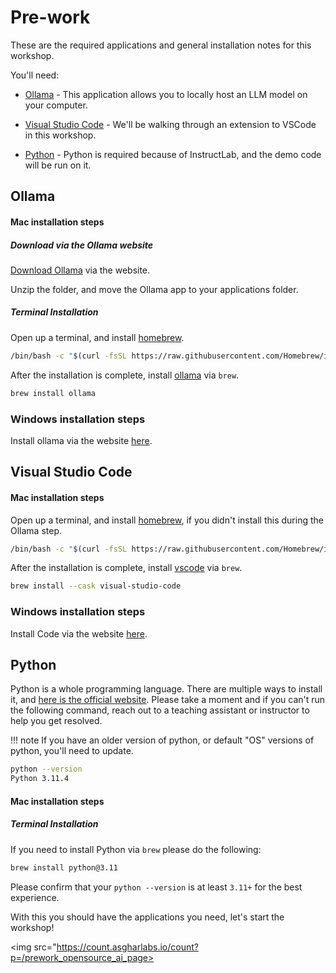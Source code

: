# Pre-work

These are the required applications and general installation notes for this workshop.

You'll need:

* [Ollama](#ollama) - This application allows you to locally host an LLM model on your computer.

* [Visual Studio Code](#visual-studio-code) - We'll be walking through an extension to VSCode in this workshop.

* [Python](#python) - Python is required because of InstructLab, and the demo code will be run on it.

## Ollama

#### Mac installation steps

##### Download via the Ollama website

[Download Ollama](https://ollama.com/download/Ollama-darwin.zip) via the website.

Unzip the folder, and move the Ollama app to your applications folder.

##### Terminal Installation

Open up a terminal, and install [homebrew](https://brew.sh/).

```bash
/bin/bash -c "$(curl -fsSL https://raw.githubusercontent.com/Homebrew/install/HEAD/install.sh)"
```

After the installation is complete, install [ollama](https://ollama.com) via `brew`.

```bash
brew install ollama
```

### Windows installation steps

Install ollama via the website [here](https://ollama.com/download/windows).

## Visual Studio Code

#### Mac installation steps

Open up a terminal, and install [homebrew](https://brew.sh/), if you didn't install this during the Ollama step.

```bash
/bin/bash -c "$(curl -fsSL https://raw.githubusercontent.com/Homebrew/install/HEAD/install.sh)"
```

After the installation is complete, install [vscode](https://code.visualstudio.com/) via `brew`.

```bash
brew install --cask visual-studio-code
```

### Windows installation steps

Install Code via the website [here](https://code.visualstudio.com/Download).

## Python

Python is a whole programming language. There are multiple ways to install it, and
[here is the official website](https://www.python.org). Please take a moment and if you can't run
the following command, reach out to a teaching assistant or instructor to help you
get resolved.

!!! note
    If you have an older version of python, or default "OS" versions of python, you'll need to update.

```bash
python --version
Python 3.11.4
```

#### Mac installation steps

##### Terminal Installation

If you need to install Python via `brew` please do the following:
```bash
brew install python@3.11
```

Please confirm that your `python --version` is at least `3.11+` for the best experience.

With this you should have the applications you need, let's start the workshop!

<img src="https://count.asgharlabs.io/count?p=/prework_opensource_ai_page>
